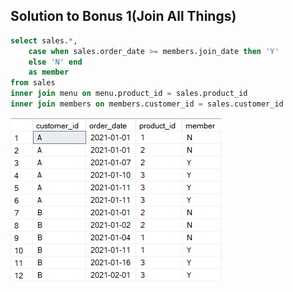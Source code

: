 <h2>Solution to Bonus 1(Join All Things)</h2>

````sql 
select sales.*,
	case when sales.order_date >= members.join_date then 'Y'
	else 'N' end 
	as member
from sales 
inner join menu on menu.product_id = sales.product_id
inner join members on members.customer_id = sales.customer_id
````

<img src = "danny_bonus_1.png">